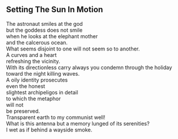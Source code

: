 Setting The Sun In Motion
-------------------------
The astronaut smiles at the god  
but the goddess does not smile  
when he looks at the elephant mother  
and the calcerous ocean.  
What seems disjoint to one will not seem so to another.  
A curves and a heart  
refreshing the vicinity.  
With its directionless carry always you condemn through the holiday  
toward the night killing waves.  
A oily identity prosecutes  
even the honest  
slightest archipeligos in detail  
to which the metaphor  
will not  
be preserved.  
Transparent earth to my communist well!  
What is this antenna but a memory lunged of its serenities?  
I wet as if behind a wayside smoke.  
